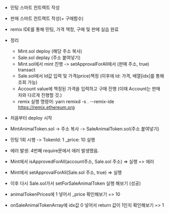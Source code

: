 - 민팅 스마트 컨트랙트 작성
- 판매 스마트 컨트랙트 작성(+ 구매함수)
- remix IDE를 통해 민팅, 가격 책정, 구매 및 판매 실습 완료
- 정리
  - Mint.sol deploy (해당 주소 복사)
  - Sale.sol deplay (주소 붙여넣기)
  - Mint.sol에서 mint 진행 -> setApprovalForAll에서 (판매 주소, true) transact
  - Sale.sol에서 Id값 입력 및 가격(price)책정 (이후에 Id: 가격, 배열[idx]를 통해 조회 가능)
  - Account value에 책정된 가격을 입력하고 구매 진행 (이때 Account는 판매자와 다르게 진행할 것.)
  - remix 실행 명령어: yarn remixd -s . --remix-ide https://remix.ethereum.org

- 처음부터 deploy 시작
- MintAnimalToken.sol -> 주소 복사 -> SaleAnimalToken.sol(주소 붙여넣기)
- 민팅 1회 시행 -> TokenId: 1 _price: 10 실행
- 에러 발생: 4번째 require문에서 에러 발생했음.
- Mint에서 isApprovedForAll(account주소, Sale.sol 주소) => 실행 => 에러
- Mint에서 setApprovalForAll(Sale.sol 주소, true) => 실행
- 이후 다시 Sale.sol가서 setForSaleAnimalToken 실행 해보기 (성공)
- animalTokenPrices에 1 넣어서 _price 확인해보기 => 10
- onSaleAnimalTokenArray에 idx값 0 넣어서 return 값이 1인지 확인해보기 => 1

